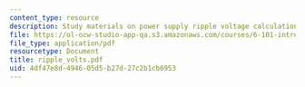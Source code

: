 ```yaml
---
content_type: resource
description: Study materials on power supply ripple voltage calculation.
file: https://ol-ocw-studio-app-qa.s3.amazonaws.com/courses/6-101-introductory-analog-electronics-laboratory-spring-2007/4df47e8d494605d5b27d27c2b1cb6953_ripple_volts.pdf
file_type: application/pdf
resourcetype: Document
title: ripple_volts.pdf
uid: 4df47e8d-4946-05d5-b27d-27c2b1cb6953
---
```

